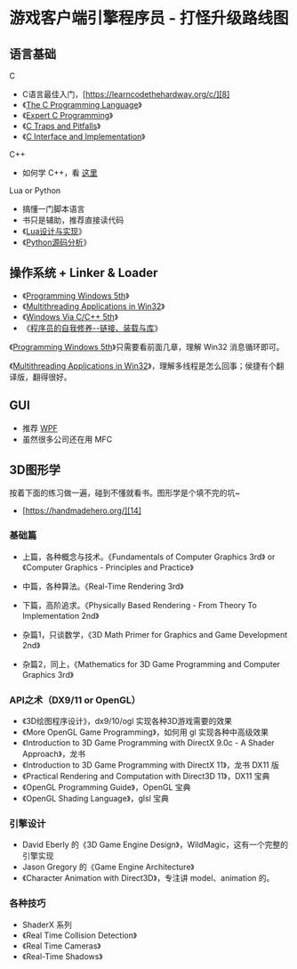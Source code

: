 # 游戏客户端引擎程序员 - 打怪升级路线图

## 语言基础

C

 * C语言最佳入门，[https://learncodethehardway.org/c/][8]
 * 《[The C Programming Language][3]》
 * 《[Expert C Programming][4]》
 * 《[C Traps and Pitfalls][5]》
 * 《[C Interface and Implementation][6]》

C++

 * 如何学 C++，看 [这里][7]

Lua or Python

 * 搞懂一门脚本语言
 * 书只是辅助，推荐直接读代码
 * 《[Lua设计与实现][2]》
 * 《[Python源码分析][1]》


## 操作系统 + Linker & Loader

 * 《[Programming Windows 5th][9]》
 * 《[Multithreading Applications in Win32][11]》
 * 《[Windows Via C/C++ 5th][10]》
 * 《[程序员的自我修养--链接、装载与库][12]》

《[Programming Windows 5th][9]》只需要看前面几章，理解 Win32 消息循环即可。

《[Multithreading Applications in Win32][11]》，理解多线程是怎么回事；侯捷有个翻译版，翻得很好。


## GUI

 * 推荐 [WPF][13]
 * 虽然很多公司还在用 MFC


## 3D图形学

按着下面的练习做一遍，碰到不懂就看书。图形学是个填不完的坑~

 * [https://handmadehero.org/][14]


### 基础篇

 * 上篇，各种概念与技术。《Fundamentals of Computer Graphics 3rd》 or 《Computer Graphics - Principles and Practice》
 * 中篇，各种算法。《Real-Time Rendering 3rd》
 * 下篇，高阶追求。《Physically Based Rendering - From Theory To Implementation 2nd》


 * 杂篇1，只谈数学，《3D Math Primer for Graphics and Game Development 2nd》
 * 杂篇2，同上，《Mathematics for 3D Game Programming and Computer Graphics 3rd》


### API之术（DX9/11 or OpenGL）

 * 《3D绘图程序设计》，dx9/10/ogl 实现各种3D游戏需要的效果
 * 《More OpenGL Game Programming》，如何用 gl 实现各种中高级效果
 * 《Introduction to 3D Game Programming with DirectX 9.0c - A Shader Approach》，龙书
 * 《Introduction to 3D Game Programming with DirectX 11》，龙书 DX11 版
 * 《Practical Rendering and Computation with Direct3D 11》，DX11 宝典
 * 《OpenGL Programming Guide》，OpenGL 宝典
 * 《OpenGL Shading Language》，glsl 宝典


### 引擎设计

 * David Eberly 的《3D Game Engine Design》，WildMagic，这有一个完整的引擎实现
 * Jason Gregory 的《Game Engine Architecture》
 * 《Character Animation with Direct3D》，专注讲 model、animation 的。


### 各种技巧

 * ShaderX 系列
 * 《Real Time Collision Detection》
 * 《Real Time Cameras》
 * 《Real-Time Shadows》


[1]:https://book.douban.com/subject/3117898/
[2]:https://book.douban.com/subject/27108476/
[3]:https://www.amazon.com/Programming-Language-2nd-Brian-Kernighan/dp/0131103628/
[4]:https://www.amazon.com/Expert-Programming-Peter-van-Linden/dp/0131774298/
[5]:https://www.amazon.com/C-Traps-Pitfalls-Andrew-Koenig/dp/0201179288/
[6]:https://www.amazon.com/Interfaces-Implementations-Techniques-Creating-Reusable/dp/0201498413/
[7]:https://github.com/kasicass/blog/blob/master/cpp/2018_11_23_farewell_cpp.md
[8]:https://learncodethehardway.org/c/
[9]:https://www.amazon.com/Programming-Windows®-Fifth-Developer-Reference/dp/157231995X/
[10]:https://www.amazon.com/Windows-via-Jeffrey-M-Richter/dp/0735624240/
[11]:https://www.amazon.com/Jim-Beveridge-Multithreading-Applications-Win32/dp/B00N4IBAI6/
[12]:https://book.douban.com/subject/3652388/
[13]:https://en.wikipedia.org/wiki/Windows_Presentation_Foundation
[14]:https://handmadehero.org/
